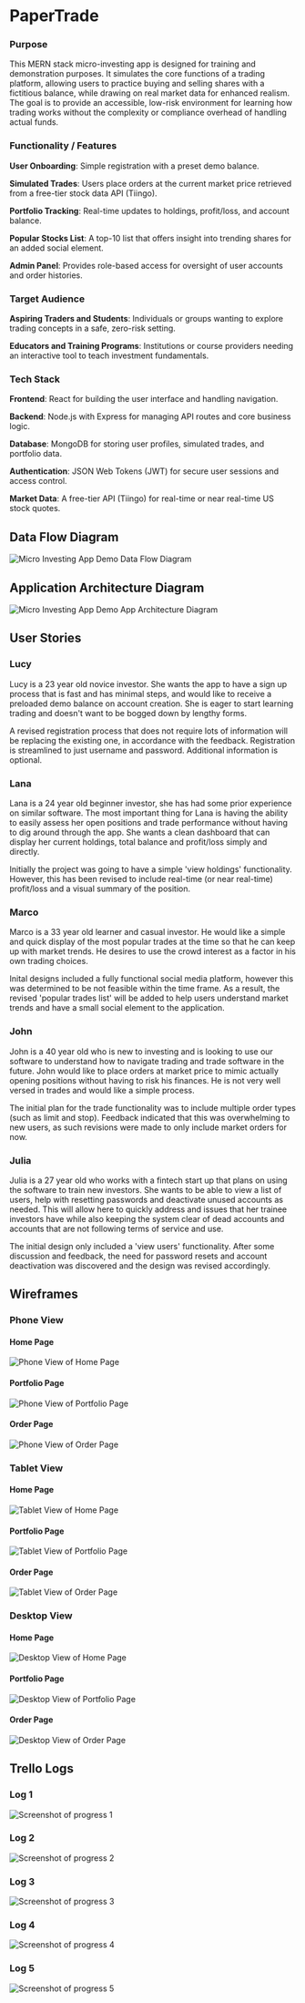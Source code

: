 # PaperTrade

### Purpose

This MERN stack micro-investing app is designed for training and demonstration purposes. It simulates the core functions of a trading platform, allowing users to practice buying and selling shares with a fictitious balance, while drawing on real market data for enhanced realism. The goal is to provide an accessible, low-risk environment for learning how trading works without the complexity or compliance overhead of handling actual funds.

### Functionality / Features

**User Onboarding**: Simple registration with a preset demo balance.

**Simulated Trades**: Users place orders at the current market price retrieved from a free-tier stock data API (Tiingo).

**Portfolio Tracking**: Real-time updates to holdings, profit/loss, and account balance.

**Popular Stocks List**: A top-10 list that offers insight into trending shares for an added social element.

**Admin Panel**: Provides role-based access for oversight of user accounts and order histories.

### Target Audience

**Aspiring Traders and Students**: Individuals or groups wanting to explore trading concepts in a safe, zero-risk setting.

**Educators and Training Programs**: Institutions or course providers needing an interactive tool to teach investment fundamentals.

### Tech Stack

**Frontend**: React for building the user interface and handling navigation.

**Backend**: Node.js with Express for managing API routes and core business logic.

**Database**: MongoDB for storing user profiles, simulated trades, and portfolio data.

**Authentication**: JSON Web Tokens (JWT) for secure user sessions and access control.

**Market Data**: A free-tier API (Tiingo) for real-time or near real-time US stock quotes.

## Data Flow Diagram

![Micro Investing App Demo Data Flow Diagram](docs/images/miapp.png)

## Application Architecture Diagram

![Micro Investing App Demo App Architecture Diagram](docs/images/miaAAD.png)

## User Stories

### Lucy

Lucy is a 23 year old novice investor. She wants the app to have a sign up process that is fast and has minimal steps,
and would like to receive a preloaded demo balance on account creation. She is eager to start learning trading and doesn't want to be
bogged down by lengthy forms.

A revised registration process that does not require lots of information will be replacing the existing one, in accordance with the feedback.
Registration is streamlined to just username and password. Additional information is optional.

### Lana

Lana is a 24 year old beginner investor, she has had some prior experience on similar software. The most important thing for Lana is having the ability
to easily assess her open positions and trade performance without having to dig around through the app. She wants a clean dashboard that can display
her current holdings, total balance and profit/loss simply and directly.

Initially the project was going to have a simple 'view holdings' functionality. However, this has been revised to include real-time (or near real-time) profit/loss
and a visual summary of the position.

### Marco

Marco is a 33 year old learner and casual investor. He would like a simple and quick display of the most popular trades at the time so that he can keep up with market trends.
He desires to use the crowd interest as a factor in his own trading choices.

Inital designs included a fully functional social media platform, however this was determined to be not feasible within the time frame. As a result,
the revised 'popular trades list' will be added to help users understand market trends and have a small social element to the application.

### John

John is a 40 year old who is new to investing and is looking to use our software to understand how to navigate trading and trade software in the future.
John would like to place orders at market price to mimic actually opening positions without having to risk his finances. He is not very well versed in
trades and would like a simple process.

The initial plan for the trade functionality was to include multiple order types (such as limit and stop). Feedback indicated that this was overwhelming to
new users, as such revisions were made to only include market orders for now.

### Julia

Julia is a 27 year old who works with a fintech start up that plans on using the software to train new investors. She wants to be able to view a list of users,
help with resetting passwords and deactivate unused accounts as needed. This will allow here to quickly address and issues that her trainee investors have
while also keeping the system clear of dead accounts and accounts that are not following terms of service and use.

The initial design only included a 'view users' functionality. After some discussion and feedback, the need for password resets and account deactivation
was discovered and the design was revised accordingly.

## Wireframes

### Phone View

#### Home Page

![Phone View of Home Page](docs/images/MIDA(1).png)

#### Portfolio Page

![Phone View of Portfolio Page](docs/images/MIDA(4).png)

#### Order Page

![Phone View of Order Page](docs/images/MIDA(7).png)

### Tablet View

#### Home Page

![Tablet View of Home Page](docs/images/MIDA(2).png)

#### Portfolio Page

![Tablet View of Portfolio Page](docs/images/MIDA(5).png)

#### Order Page

![Tablet View of Order Page](docs/images/MIDA(8).png)

### Desktop View

#### Home Page

![Desktop View of Home Page](docs/images/MIDA(3).png)

#### Portfolio Page

![Desktop View of Portfolio Page](docs/images/MIDA(6).png)

#### Order Page

![Desktop View of Order Page](docs/images/MIDA(9).png)

## Trello Logs

### Log 1

![Screenshot of progress 1](docs/screenshots/sc1.png)

### Log 2

![Screenshot of progress 2](docs/screenshots/sc2.png)

### Log 3

![Screenshot of progress 3](docs/screenshots/sc3.png)

### Log 4

![Screenshot of progress 4](docs/screenshots/sc4.png)

### Log 5

![Screenshot of progress 5](docs/screenshots/sc5.png)
